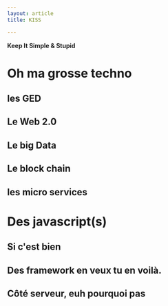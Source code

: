 ```yaml
---
layout: article
title: KISS

---
```


**Keep It Simple & Stupid**

# Oh ma grosse techno

## les GED

## Le Web 2.0

## Le big Data

## Le block chain

## les micro services

# Des javascript(s)

## Si c'est bien

## Des framework en veux tu en voilà.

## Côté serveur, euh pourquoi pas
